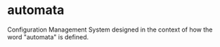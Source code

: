 # automata
Configuration Management System designed in the context of how the word "automata" is defined.
